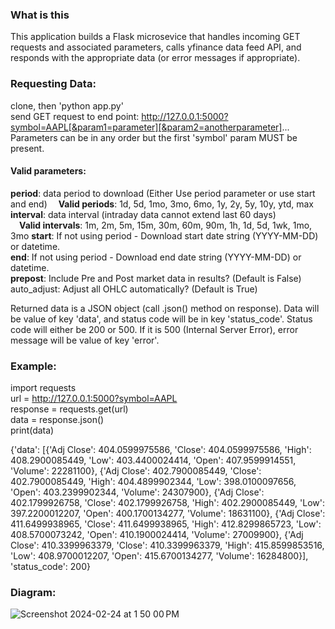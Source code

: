 ### What is this  
This application builds a Flask microsevice that handles incoming GET requests and associated parameters, calls yfinance data feed API, and responds with the appropriate data (or error messages if appropriate).

### Requesting Data:  
clone, then 'python app.py'  
send GET request to end point: http://127.0.0.1:5000?symbol=AAPL[&param1=parameter][&param2=anotherparameter]...  
Parameters can be in any order but the first 'symbol' param MUST be present.  

#### Valid parameters:  
**period**: data period to download (Either Use period parameter or use start and end)
&emsp;**Valid periods**: 1d, 5d, 1mo, 3mo, 6mo, 1y, 2y, 5y, 10y, ytd, max</li>  
**interval**: data interval (intraday data cannot extend last 60 days)  
&emsp;**Valid intervals**: 1m, 2m, 5m, 15m, 30m, 60m, 90m, 1h, 1d, 5d, 1wk, 1mo, 3mo</li>
**start**: If not using period - Download start date string (YYYY-MM-DD) or datetime.  
**end**: If not using period - Download end date string (YYYY-MM-DD) or datetime.  
**prepost**: Include Pre and Post market data in results? (Default is False)  auto_adjust: Adjust all OHLC automatically? (Default is True)  

Returned data is a JSON object (call .json() method on response). Data will be value of key 'data', and status code will be in key 'status_code'. Status code will either be 200 or 500. If it is 500 (Internal Server Error), error message will be value of key 'error'.

### Example:  
import requests  
url = http://127.0.0.1:5000?symbol=AAPL  
response = requests.get(url)  
data = response.json()  
print(data)

{'data': [{'Adj Close': 404.0599975586, 'Close': 404.0599975586, 'High': 408.2900085449, 'Low': 403.4400024414, 'Open': 407.9599914551, 'Volume': 22281100}, {'Adj Close': 402.7900085449, 'Close': 402.7900085449, 'High': 404.4899902344, 'Low': 398.0100097656, 'Open': 403.2399902344, 'Volume': 24307900}, {'Adj Close': 402.1799926758, 'Close': 402.1799926758, 'High': 402.2900085449, 'Low': 397.2200012207, 'Open': 400.1700134277, 'Volume': 18631100}, {'Adj Close': 411.6499938965, 'Close': 411.6499938965, 'High': 412.8299865723, 'Low': 408.5700073242, 'Open': 410.1900024414, 'Volume': 27009900}, {'Adj Close': 410.3399963379, 'Close': 410.3399963379, 'High': 415.8599853516, 'Low': 408.9700012207, 'Open': 415.6700134277, 'Volume': 16284800}], 'status_code': 200}

### Diagram:  
![Screenshot 2024-02-24 at 1 50 00 PM](https://github.com/chengp3/yf_api/assets/22820728/54f3c71f-4d98-490f-bf52-e11cd88657f2)

